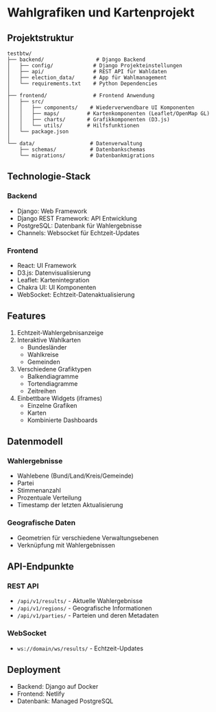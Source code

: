 # Wahlgrafiken und Kartenprojekt

## Projektstruktur

```
testbtw/
├── backend/                 # Django Backend
│   ├── config/             # Django Projekteinstellungen
│   ├── api/                # REST API für Wahldaten
│   ├── election_data/      # App für Wahlmanagement
│   └── requirements.txt    # Python Dependencies
│
├── frontend/               # Frontend Anwendung
│   ├── src/
│   │   ├── components/    # Wiederverwendbare UI Komponenten
│   │   ├── maps/         # Kartenkomponenten (Leaflet/OpenMap GL)
│   │   ├── charts/       # Grafikkomponenten (D3.js)
│   │   └── utils/        # Hilfsfunktionen
│   └── package.json
│
└── data/                  # Datenverwaltung
    ├── schemas/           # Datenbankschemas
    └── migrations/        # Datenbankmigrations
```

## Technologie-Stack

### Backend
- Django: Web Framework
- Django REST Framework: API Entwicklung
- PostgreSQL: Datenbank für Wahlergebnisse
- Channels: Websocket für Echtzeit-Updates

### Frontend
- React: UI Framework
- D3.js: Datenvisualisierung
- Leaflet: Kartenintegration
- Chakra UI: UI Komponenten
- WebSocket: Echtzeit-Datenaktualisierung

## Features
1. Echtzeit-Wahlergebnisanzeige
2. Interaktive Wahlkarten
   - Bundesländer
   - Wahlkreise
   - Gemeinden
3. Verschiedene Grafiktypen
   - Balkendiagramme
   - Tortendiagramme
   - Zeitreihen
4. Einbettbare Widgets (iframes)
   - Einzelne Grafiken
   - Karten
   - Kombinierte Dashboards

## Datenmodell

### Wahlergebnisse
- Wahlebene (Bund/Land/Kreis/Gemeinde)
- Partei
- Stimmenanzahl
- Prozentuale Verteilung
- Timestamp der letzten Aktualisierung

### Geografische Daten
- Geometrien für verschiedene Verwaltungsebenen
- Verknüpfung mit Wahlergebnissen

## API-Endpunkte

### REST API
- `/api/v1/results/` - Aktuelle Wahlergebnisse
- `/api/v1/regions/` - Geografische Informationen
- `/api/v1/parties/` - Parteien und deren Metadaten

### WebSocket
- `ws://domain/ws/results/` - Echtzeit-Updates

## Deployment
- Backend: Django auf Docker
- Frontend: Netlify
- Datenbank: Managed PostgreSQL
